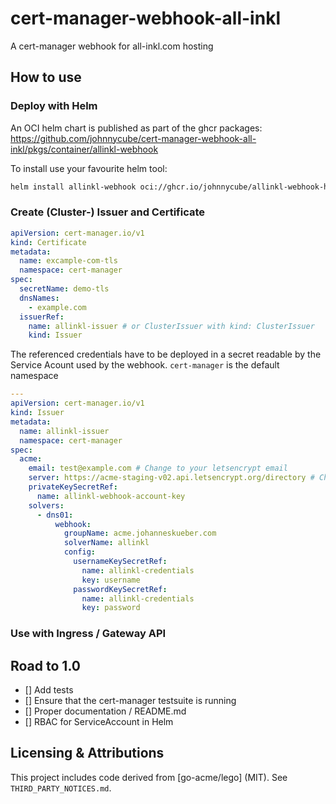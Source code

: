 # cert-manager-webhook-all-inkl
A cert-manager webhook for all-inkl.com hosting

## How to use

### Deploy with Helm

An OCI helm chart is published as part of the ghcr packages: https://github.com/johnnycube/cert-manager-webhook-all-inkl/pkgs/container/allinkl-webhook

To install use your favourite helm tool:

```bash
helm install allinkl-webhook oci://ghcr.io/johnnycube/allinkl-webhook-helm --version 0.1.0
```

### Create (Cluster-) Issuer and Certificate

```yaml
apiVersion: cert-manager.io/v1
kind: Certificate
metadata:
  name: excample-com-tls
  namespace: cert-manager
spec:
  secretName: demo-tls
  dnsNames:
    - example.com
  issuerRef:
    name: allinkl-issuer # or ClusterIssuer with kind: ClusterIssuer
    kind: Issuer
```

The referenced credentials have to be deployed in a secret readable by the Service Acount used by the webhook. `cert-manager` is the default namespace

```yaml
---
apiVersion: cert-manager.io/v1
kind: Issuer
metadata:
  name: allinkl-issuer
  namespace: cert-manager
spec:
  acme:
    email: test@example.com # Change to your letsencrypt email
    server: https://acme-staging-v02.api.letsencrypt.org/directory # Change for productive
    privateKeySecretRef:
      name: allinkl-webhook-account-key
    solvers:
      - dns01:
          webhook:
            groupName: acme.johanneskueber.com
            solverName: allinkl
            config:
              usernameKeySecretRef:
                name: allinkl-credentials
                key: username
              passwordKeySecretRef:
                name: allinkl-credentials
                key: password
```

### Use with Ingress / Gateway API

## Road to 1.0

* [] Add tests
* [] Ensure that the cert-manager testsuite is running
* [] Proper documentation / README.md
* [] RBAC for ServiceAccount in Helm

## Licensing & Attributions

This project includes code derived from [go-acme/lego] (MIT).
See `THIRD_PARTY_NOTICES.md`.